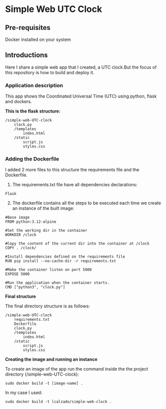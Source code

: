 # Simple Web UTC Clock

## Pre-requisites
Docker installed on your system

## Introductions
Here I share a simple web app that I created, a UTC clock.But the 
focus of this repository is how to build and deploy it.

### Application description
This app shows the Coordinated Universal Time (UTC) using python, flask and dockers.

**This is the flask structure:**
```
/simple-web-UTC-clock
    clock.py
    /templates
        index.html
    /static
        script.js
        styles.css
```

### Adding the Dockerfile

I added 2 more files to this structure the requirements file and the Dockerfile.

1. The requirements.txt file have all dependencies declarations:
```
Flask
```

2. The dockerfile contains all the steps to be executed each time we create an instance of the built image:

```
#Base image
FROM python:3.12-alpine

#Set the working dir in the container
WORKDIR /clock

#Copy the content of the current dir into the container at /clock
COPY . /clock/

#Install dependencies defined on the requirements file
RUN pip install --no-cache-dir -r requirements.txt

#Make the container listen on port 5000
EXPOSE 5000

#Run the application when the container starts.
CMD ["python3", "clock.py"]
```

**Final structure**

The final directory structure is as follows:
```
/simple-web-UTC-clock
    requirements.txt
    Dockerfile
    clock.py
    /templates
        index.html
    /static
        script.js
        styles.css
```

**Creating the image and running an instance**

To create an image of the app run the command inside the the project directory (/simple-web-UTC-clock):
```
sudo docker build -t [image-name] .
```
In my case I used:
```
sudo docker build -t lcalzado/simple-web-clock .
